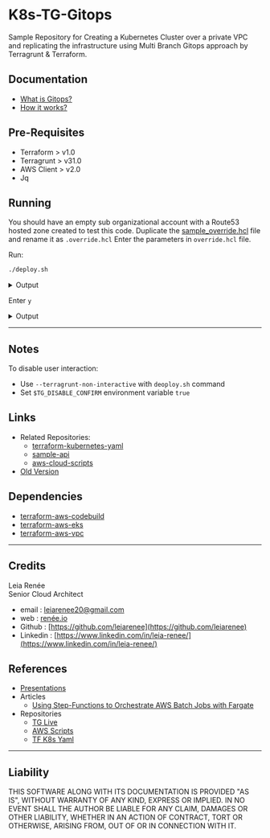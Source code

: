 # K8s-TG-Gitops

Sample Repository for Creating a Kubernetes Cluster over a private VPC and replicating the infrastructure using Multi Branch Gitops approach by Terragrunt & Terraform.

## Documentation

* [What is Gitops?](https://www.gitops.tech/)
* [How it works?](./aws/docs/documentation.md)

## Pre-Requisites ##

* Terraform > v1.0
* Terragrunt > v31.0
* AWS Client > v2.0
* Jq

## Running ##

You should have an empty sub organizational account with a Route53 hosted zone created to test this code. 
Duplicate the [sample_override.hcl](./sample_override.hcl) file and rename it as `.override.hcl`
Enter the parameters in `override.hcl` file.  

Run:

```sh
./deploy.sh
```

<details>
<summary>Output</summary>

```sh
direnv: loading ~/Dev/Leia/k8s-tg-gitops/.envrc                                                                                                         
direnv: export +AWS_BATCH_ID +AWS_PAGER
leia@Leias-MBP k8s-tg-gitops % ./deploy.sh
/Users/leia/Dev/Leia/k8s-tg-gitops/aws/live
0ba60e3c3736ae1567b44d866fb2a51db9dd8142
Platform: darwin
Running 'apply' command in Environment:

testing
{
  "account_name": "testing",
  "aws_account_id": "57878****1",
  "aws_profile": "leia-testing", (Section title in your `./aws/credentials` file)
  "bucket_suffix": "",
  "parameters": { 
    "CERTIFICATE": "arn:aws:acm:eu-west-1:***68852***2943:certificate/43***1ea9***58-254b-4f8c-995f-a31**1559f**cce5", (Not compulsory)
    "CLUSTER": "my-testing-k8s", (required)
    "DNS_ZONE_ID": "Z0892705215W14M9I9W9N", 
    "DOMAIN": "test.leiarenee.io"
  }
}

AWS Caller Identity
arn:aws:iam::553**52****2943:user/cicd
AIDAY****B27X7****24ZTQXZ

Do you confirm? (y/n)
y
```

</details>

Enter `y`  

<details>
<summary>Output</summary>

Enter `y` again

```sh
Process 89238 Confirmed.
Processing aws/live/api/cluster
Parent PID:89238, Current PID:89264
Processing aws/live/api/deploymets/api/flask
Parent PID:89238, Current PID:89267
Processing aws/live/api/deploymets/services/api/flask/external
Parent PID:89238, Current PID:89272
Processing aws/live/api/deploymets/services/api/flask/internal
Parent PID:89238, Current PID:89275
Processing aws/live/api/deploymets/shared/namespace
Parent PID:89238, Current PID:89278
Processing aws/live/api/vpc
Parent PID:89238, Current PID:89290
INFO[0007] The stack at /Users/leia/Dev/Leia/k8s-tg-gitops/aws/live will be processed in the following order for command apply:
Group 1
- Module /Users/leia/Dev/Leia/k8s-tg-gitops/aws/live/api/build/flask
- Module /Users/leia/Dev/Leia/k8s-tg-gitops/aws/live/api/vpc

Group 2
- Module /Users/leia/Dev/Leia/k8s-tg-gitops/aws/live/api/cluster

Group 3
- Module /Users/leia/Dev/Leia/k8s-tg-gitops/aws/live/api/deploymets/shared/namespace

Group 4
- Module /Users/leia/Dev/Leia/k8s-tg-gitops/aws/live/api/deploymets/api/flask
- Module /Users/leia/Dev/Leia/k8s-tg-gitops/aws/live/api/deploymets/services/api/flask/external
- Module /Users/leia/Dev/Leia/k8s-tg-gitops/aws/live/api/deploymets/services/api/flask/internal
```

</details>


---


## Notes

To disable user interaction:
* Use `--terragrunt-non-interactive` with `deoploy.sh` command
* Set `$TG_DISABLE_CONFIRM` environment variable `true`

## Links
* Related Repositories:
  * [terraform-kubernetes-yaml](https://github.com/leiarenee/terraform-kubernetes-yaml)
  * [sample-api](https://github.com/leiarenee/smpl-api)
  * [aws-cloud-scripts](https://github.com/leiarenee/aws-cloud-scripts)
* [Old Version](https://github.com/leiarenee/tg-live)

## Dependencies
* [terraform-aws-codebuild](https://github.com/cloudposse/terraform-aws-codebuild)
* [terraform-aws-eks](https://github.com/terraform-aws-modules/terraform-aws-eks)
* [terraform-aws-vpc](https://github.com/terraform-aws-modules/terraform-aws-vpc)

---

## Credits

Leia Renée  
Senior Cloud Architect  
* email : [leiarenee20@gmail.com](mailto://leiarenee20@gmail.com)
* web : [renée.io](https://www.xn--rene-dpa.io/)  
* Github : [https://github.com/leiarenee](https://github.com/leiarenee)  
* Linkedin : [https://www.linkedin.com/in/leia-renee/](https://www.linkedin.com/in/leia-renee/)

## References

* [Presentations](https://drive.google.com/drive/folders/1ggK3hrvO2ryWi5Xx6-THTY4IVz3ENdSd)
* Articles
  * [Using Step-Functions to Orchestrate AWS Batch Jobs with Fargate](https://www.linkedin.com/pulse/using-step-functions-orchestrate-aws-batch-jobs-fargate-leia-ren%C3%A9e/)
* Repositories
  * [TG Live](https://github.com/leiarenee/tg-live)
  * [AWS Scripts](https://github.com/leiarenee/aws-cloud-scripts)
  * [TF K8s Yaml](https://github.com/leiarenee/terraform-kubernetes-yaml)

---

## Liability

THIS SOFTWARE ALONG WITH ITS DOCUMENTATION IS PROVIDED "AS IS", WITHOUT WARRANTY OF ANY KIND, EXPRESS OR IMPLIED. IN NO EVENT SHALL THE AUTHOR BE LIABLE FOR ANY CLAIM, DAMAGES OR OTHER LIABILITY, WHETHER IN AN ACTION OF CONTRACT, TORT OR OTHERWISE, ARISING FROM, OUT OF OR IN CONNECTION WITH IT.